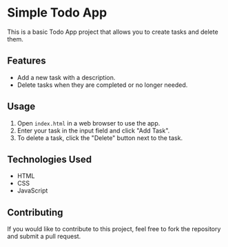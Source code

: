 # Simple Todo App

This is a basic Todo App project that allows you to create tasks and delete them.

## Features

- Add a new task with a description.
- Delete tasks when they are completed or no longer needed.

## Usage

1. Open `index.html` in a web browser to use the app.
2. Enter your task in the input field and click "Add Task".
3. To delete a task, click the "Delete" button next to the task.

## Technologies Used

- HTML
- CSS
- JavaScript

## Contributing

If you would like to contribute to this project, feel free to fork the repository and submit a pull request.
